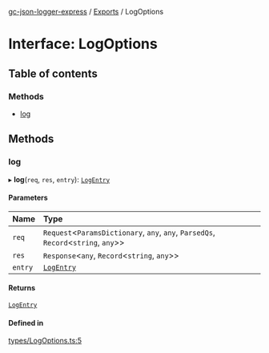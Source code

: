 [gc-json-logger-express](../README.md) / [Exports](../modules.md) / LogOptions

# Interface: LogOptions

## Table of contents

### Methods

- [log](LogOptions.md#log)

## Methods

### log

▸ **log**(`req`, `res`, `entry`): [`LogEntry`](LogEntry.md)

#### Parameters

| Name | Type |
| :------ | :------ |
| `req` | `Request`<`ParamsDictionary`, `any`, `any`, `ParsedQs`, `Record`<`string`, `any`\>\> |
| `res` | `Response`<`any`, `Record`<`string`, `any`\>\> |
| `entry` | [`LogEntry`](LogEntry.md) |

#### Returns

[`LogEntry`](LogEntry.md)

#### Defined in

[types/LogOptions.ts:5](https://github.com/igrek8/gc-json-logger-express/blob/2228b6c/src/types/LogOptions.ts#L5)
